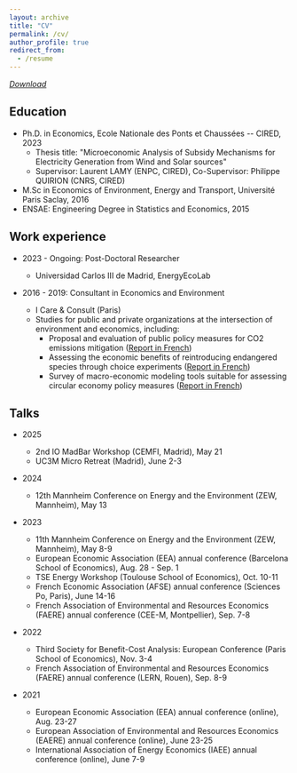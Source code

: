 ```yaml
---
layout: archive
title: "CV"
permalink: /cv/
author_profile: true
redirect_from:
  - /resume
---
```

<!-- Google tag (gtag.js) -->
<script async src="https://www.googletagmanager.com/gtag/js?id=G-Z7QB0ZV44P"></script>
<script>
  window.dataLayer = window.dataLayer || [];
  function gtag(){dataLayer.push(arguments);}
  gtag('js', new Date());

  gtag('config', 'G-Z7QB0ZV44P');
</script>

[*Download*](http://c-leblanc.github.io/files/CV_English_202509.pdf)

Education
------
* Ph.D. in Economics, Ecole Nationale des Ponts et Chaussées -- CIRED, 2023
  * Thesis title: "Microeconomic Analysis of Subsidy Mechanisms for Electricity Generation from Wind and Solar sources"
  * Supervisor: Laurent LAMY (ENPC, CIRED), Co-Supervisor: Philippe QUIRION (CNRS, CIRED)
* M.Sc in Economics of Environment, Energy and Transport, Université Paris Saclay, 2016
* ENSAE: Engineering Degree in Statistics and Economics, 2015

Work experience
------
* 2023 - Ongoing: Post-Doctoral Researcher
  * Universidad Carlos III de Madrid, EnergyEcoLab

* 2016 - 2019: Consultant in Economics and Environment
  * I Care & Consult (Paris)
  * Studies for public and private organizations at the intersection of environment and economics, including:
    * Proposal and evaluation of public policy measures for CO2 emissions mitigation ([Report in French](https://www.bioenergie-promotion.fr/wp-content/uploads/2017/11/ademe_bc_010306.pdf))
    * Assessing the economic benefits of reintroducing endangered species through choice experiments ([Report in French](https://www.ecologie.gouv.fr/sites/default/files/Efese%20-%20Recommandations%20%C3%A0%20partir%20du%20cas%20de%20la%20r%C3%A9introduction%20des%20vautours.pdf))
    * Survey of macro-economic modeling tools suitable for assessing circular economy policy measures ([Report in French](https://librairie.ademe.fr/dechets-economie-circulaire/817-modelisation-macroeconomique-appliquee-a-l-economie-circulaire.html))


Talks
------
* 2025
  * 2nd IO MadBar Workshop (CEMFI, Madrid), May 21
  * UC3M Micro Retreat (Madrid), June 2-3
    
* 2024
  * 12th Mannheim Conference on Energy and the Environment (ZEW, Mannheim), May 13
  
* 2023
  * 11th Mannheim Conference on Energy and the Environment (ZEW, Mannheim), May 8-9
  * European Economic Association (EEA) annual conference (Barcelona School of Economics), Aug. 28 - Sep. 1
  * TSE Energy Workshop (Toulouse School of Economics), Oct. 10-11
  * French Economic Association (AFSE) annual conference (Sciences Po, Paris), June 14-16
  * French Association of Environmental and Resources Economics (FAERE) annual conference (CEE-M, Montpellier), Sep. 7-8

* 2022
  * Third Society for Benefit-Cost Analysis: European Conference (Paris School of Economics), Nov. 3-4
  * French Association of Environmental and Resources Economics (FAERE) annual conference (LERN, Rouen), Sep. 8-9

* 2021
  * European Economic Association (EEA) annual conference (online), Aug. 23-27
  * European Association of Environmental and Resources Economics (EAERE) annual conference (online), June 23-25
  * International Association of Energy Economics (IAEE) annual conference (online), June 7-9
